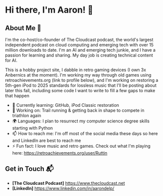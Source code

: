 # Hi there, I'm Aaron! 👋

## About Me 🚀

I'm the co-host/co-founder of The Cloudcast podcast, the world's largest independent podcast on cloud computing and emerging tech with over 15 million downloads to date. I'm an AI and emerging tech junkie, and I have a passion for learning and sharing. My day job is creating technical content for AI.

This is a hobby project site, I dabble in retro gaming devices (I own 3x Anbernics at the moment). I'm working my way through old games using retroachievements.org (link to profile below), and I'm working on restoring a 5th-gen iPod to 2025 standards for lossless music that I'll be posting about later this fall, including some code I want to write to fill a few gaps to make that happen

- 🌱 Currently learning: GitHub, iPod Classic restoration
- 🔭 Working on: Trail running & getting back in shape to compete in triathlon again
- 🌍 Languages: I plan to resurrect my computer science degree skills starting with Python
- 📫 How to reach me: I'm off most of the social media these days so here and LinkedIn are best to reach me
- ⚡ Fun fact: I love music and retro games. Check out what I'm playing here: https://retroachievements.org/user/Ruttin

## Get in Touch 📬

- **[The Cloudcast Podcast]** https://www.thecloudcast.net
- **[LinkedIn]** https://www.linkedin.com/in/aarondelp/
